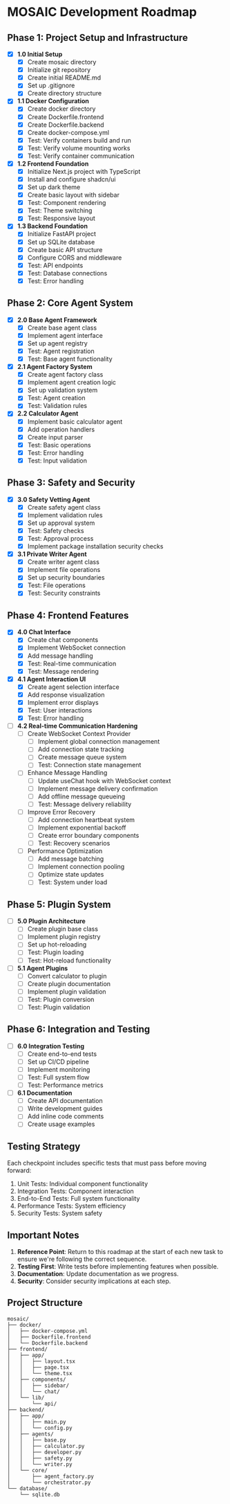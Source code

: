 # MOSAIC Development Roadmap

## Phase 1: Project Setup and Infrastructure
- [x] **1.0 Initial Setup**
  - [x] Create mosaic directory
  - [x] Initialize git repository
  - [x] Create initial README.md
  - [x] Set up .gitignore
  - [x] Create directory structure

- [x] **1.1 Docker Configuration**
  - [x] Create docker directory
  - [x] Create Dockerfile.frontend
  - [x] Create Dockerfile.backend
  - [x] Create docker-compose.yml
  - [x] Test: Verify containers build and run
  - [x] Test: Verify volume mounting works
  - [x] Test: Verify container communication

- [x] **1.2 Frontend Foundation**
  - [x] Initialize Next.js project with TypeScript
  - [x] Install and configure shadcn/ui
  - [x] Set up dark theme
  - [x] Create basic layout with sidebar
  - [x] Test: Component rendering
  - [x] Test: Theme switching
  - [x] Test: Responsive layout

- [x] **1.3 Backend Foundation**
  - [x] Initialize FastAPI project
  - [x] Set up SQLite database
  - [x] Create basic API structure
  - [x] Configure CORS and middleware
  - [x] Test: API endpoints
  - [x] Test: Database connections
  - [x] Test: Error handling

## Phase 2: Core Agent System
- [x] **2.0 Base Agent Framework**
  - [x] Create base agent class
  - [x] Implement agent interface
  - [x] Set up agent registry
  - [x] Test: Agent registration
  - [x] Test: Base agent functionality

- [x] **2.1 Agent Factory System**
  - [x] Create agent factory class
  - [x] Implement agent creation logic
  - [x] Set up validation system
  - [x] Test: Agent creation
  - [x] Test: Validation rules

- [x] **2.2 Calculator Agent**
  - [x] Implement basic calculator agent
  - [x] Add operation handlers
  - [x] Create input parser
  - [x] Test: Basic operations
  - [x] Test: Error handling
  - [x] Test: Input validation

## Phase 3: Safety and Security
- [x] **3.0 Safety Vetting Agent**
  - [x] Create safety agent class
  - [x] Implement validation rules
  - [x] Set up approval system
  - [x] Test: Safety checks
  - [x] Test: Approval process
  - [x] Implement package installation security checks

- [x] **3.1 Private Writer Agent**
  - [x] Create writer agent class
  - [x] Implement file operations
  - [x] Set up security boundaries
  - [x] Test: File operations
  - [x] Test: Security constraints

## Phase 4: Frontend Features
- [x] **4.0 Chat Interface**
  - [x] Create chat components
  - [x] Implement WebSocket connection
  - [x] Add message handling
  - [x] Test: Real-time communication
  - [x] Test: Message rendering

- [x] **4.1 Agent Interaction UI**
  - [x] Create agent selection interface
  - [x] Add response visualization
  - [x] Implement error displays
  - [x] Test: User interactions
  - [x] Test: Error handling

- [ ] **4.2 Real-time Communication Hardening**
  - [ ] Create WebSocket Context Provider
    - [ ] Implement global connection management
    - [ ] Add connection state tracking
    - [ ] Create message queue system
    - [ ] Test: Connection state management
  
  - [ ] Enhance Message Handling
    - [ ] Update useChat hook with WebSocket context
    - [ ] Implement message delivery confirmation
    - [ ] Add offline message queueing
    - [ ] Test: Message delivery reliability
  
  - [ ] Improve Error Recovery
    - [ ] Add connection heartbeat system
    - [ ] Implement exponential backoff
    - [ ] Create error boundary components
    - [ ] Test: Recovery scenarios
  
  - [ ] Performance Optimization
    - [ ] Add message batching
    - [ ] Implement connection pooling
    - [ ] Optimize state updates
    - [ ] Test: System under load

## Phase 5: Plugin System
- [ ] **5.0 Plugin Architecture**
  - [ ] Create plugin base class
  - [ ] Implement plugin registry
  - [ ] Set up hot-reloading
  - [ ] Test: Plugin loading
  - [ ] Test: Hot-reload functionality

- [ ] **5.1 Agent Plugins**
  - [ ] Convert calculator to plugin
  - [ ] Create plugin documentation
  - [ ] Implement plugin validation
  - [ ] Test: Plugin conversion
  - [ ] Test: Plugin validation

## Phase 6: Integration and Testing
- [ ] **6.0 Integration Testing**
  - [ ] Create end-to-end tests
  - [ ] Set up CI/CD pipeline
  - [ ] Implement monitoring
  - [ ] Test: Full system flow
  - [ ] Test: Performance metrics

- [ ] **6.1 Documentation**
  - [ ] Create API documentation
  - [ ] Write development guides
  - [ ] Add inline code comments
  - [ ] Create usage examples

## Testing Strategy
Each checkpoint includes specific tests that must pass before moving forward:
1. Unit Tests: Individual component functionality
2. Integration Tests: Component interaction
3. End-to-End Tests: Full system functionality
4. Performance Tests: System efficiency
5. Security Tests: System safety

## Important Notes
1. **Reference Point**: Return to this roadmap at the start of each new task to ensure we're following the correct sequence.
2. **Testing First**: Write tests before implementing features when possible.
3. **Documentation**: Update documentation as we progress.
4. **Security**: Consider security implications at each step.

## Project Structure
```
mosaic/
├── docker/
│   ├── docker-compose.yml
│   ├── Dockerfile.frontend
│   └── Dockerfile.backend
├── frontend/
│   ├── app/
│   │   ├── layout.tsx
│   │   ├── page.tsx
│   │   └── theme.tsx
│   ├── components/
│   │   ├── sidebar/
│   │   └── chat/
│   └── lib/
│       └── api/
├── backend/
│   ├── app/
│   │   ├── main.py
│   │   └── config.py
│   ├── agents/
│   │   ├── base.py
│   │   ├── calculator.py
│   │   ├── developer.py
│   │   ├── safety.py
│   │   └── writer.py
│   └── core/
│       ├── agent_factory.py
│       └── orchestrator.py
└── database/
    └── sqlite.db
